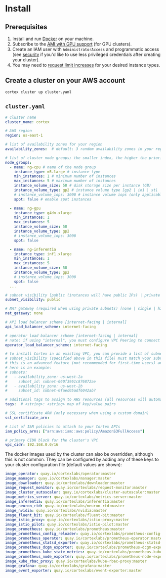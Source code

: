 # Install

## Prerequisites

1. Install and run [Docker](https://docs.docker.com/install) on your machine.
1. Subscribe to the [AMI with GPU support](https://aws.amazon.com/marketplace/pp/B07GRHFXGM) (for GPU clusters).
1. Create an IAM user with `AdministratorAccess` and programmatic access (see [security](security.md) if you'd like to use less privileged credentials after creating your cluster).
1. You may need to [request limit increases](https://console.aws.amazon.com/servicequotas/home?#!/services/ec2/quotas) for your desired instance types.

## Create a cluster on your AWS account

```shell
cortex cluster up cluster.yaml
```

## `cluster.yaml`

```yaml
# cluster name
cluster_name: cortex

# AWS region
region: us-east-1

# list of availability zones for your region
availability_zones:  # default: 3 random availability zones in your region, e.g. [us-east-1a, us-east-1b, us-east-1c]

# list of cluster node groups; the smaller index, the higher the priority of the node group
node_groups:
  - name: ng-cpu # name of the node group
    instance_type: m5.large # instance type
    min_instances: 1 # minimum number of instances
    max_instances: 5 # maximum number of instances
    instance_volume_size: 50 # disk storage size per instance (GB)
    instance_volume_type: gp2 # instance volume type [gp2 | io1 | st1 | sc1]
    # instance_volume_iops: 3000 # instance volume iops (only applicable to io1)
    spot: false # enable spot instances

  - name: ng-gpu
    instance_type: g4dn.xlarge
    min_instances: 1
    max_instances: 5
    instance_volume_size: 50
    instance_volume_type: gp2
    # instance_volume_iops: 3000
    spot: false

  - name: ng-inferentia
    instance_type: inf1.xlarge
    min_instances: 1
    max_instances: 5
    instance_volume_size: 50
    instance_volume_type: gp2
    # instance_volume_iops: 3000
    spot: false
  ...

# subnet visibility [public (instances will have public IPs) | private (instances will not have public IPs)]
subnet_visibility: public

# NAT gateway (required when using private subnets) [none | single | highly_available (a NAT gateway per availability zone)]
nat_gateway: none

# API load balancer scheme [internet-facing | internal]
api_load_balancer_scheme: internet-facing

# operator load balancer scheme [internet-facing | internal]
# note: if using "internal", you must configure VPC Peering to connect your CLI to your cluster operator
operator_load_balancer_scheme: internet-facing

# to install Cortex in an existing VPC, you can provide a list of subnets for your cluster to use
# subnet_visibility (specified above in this file) must match your subnets' visibility
# this is an advanced feature (not recommended for first-time users) and requires your VPC to be configured correctly; see https://eksctl.io/usage/vpc-networking/#use-existing-vpc-other-custom-configuration
# here is an example:
# subnets:
#   - availability_zone: us-west-2a
#     subnet_id: subnet-060f3961c876872ae
#   - availability_zone: us-west-2b
#     subnet_id: subnet-0faed05adf6042ab7

# additional tags to assign to AWS resources (all resources will automatically be tagged with cortex.dev/cluster-name: <cluster_name>)
tags:  # <string>: <string> map of key/value pairs

# SSL certificate ARN (only necessary when using a custom domain)
ssl_certificate_arn:

# List of IAM policies to attach to your Cortex APIs
iam_policy_arns: ["arn:aws:iam::aws:policy/AmazonS3FullAccess"]

# primary CIDR block for the cluster's VPC
vpc_cidr: 192.168.0.0/16
```

The docker images used by the cluster can also be overridden, although this is not common. They can be configured by adding any of these keys to your cluster configuration file (default values are shown):

<!-- CORTEX_VERSION_BRANCH_STABLE -->
```yaml
image_operator: quay.io/cortexlabs/operator:master
image_manager: quay.io/cortexlabs/manager:master
image_downloader: quay.io/cortexlabs/downloader:master
image_request_monitor: quay.io/cortexlabs/request-monitor:master
image_cluster_autoscaler: quay.io/cortexlabs/cluster-autoscaler:master
image_metrics_server: quay.io/cortexlabs/metrics-server:master
image_inferentia: quay.io/cortexlabs/inferentia:master
image_neuron_rtd: quay.io/cortexlabs/neuron-rtd:master
image_nvidia: quay.io/cortexlabs/nvidia:master
image_fluent_bit: quay.io/cortexlabs/fluent-bit:master
image_istio_proxy: quay.io/cortexlabs/istio-proxy:master
image_istio_pilot: quay.io/cortexlabs/istio-pilot:master
image_prometheus: quay.io/cortexlabs/prometheus:master
image_prometheus_config_reloader: quay.io/cortexlabs/prometheus-config-reloader:master
image_prometheus_operator: quay.io/cortexlabs/prometheus-operator:master
image_prometheus_statsd_exporter: quay.io/cortexlabs/prometheus-statsd-exporter:master
image_prometheus_dcgm_exporter: quay.io/cortexlabs/prometheus-dcgm-exporter:master
image_prometheus_kube_state_metrics: quay.io/cortexlabs/prometheus-kube-state-metrics:master
image_prometheus_node_exporter: quay.io/cortexlabs/prometheus-node-exporter:master
image_kube_rbac_proxy: quay.io/cortexlabs/kube-rbac-proxy:master
image_grafana: quay.io/cortexlabs/grafana:master
image_event_exporter: quay.io/cortexlabs/event-exporter:master
```
